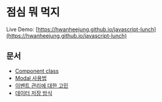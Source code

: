 # 점심 뭐 먹지

Live Demo: [https://hwanheejung.github.io/javascript-lunch](https://hwanheejung.github.io/javascript-lunch)

## 문서

- [Component class](./docs/Component.md)
- [Modal 사용법](./docs/Modal.md)
- [이벤트 관리에 대한 고민](./docs/Event.md)
- [데이터 저장 방식](./docs/Data.md)
